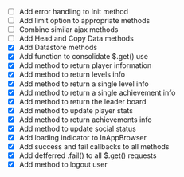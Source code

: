 - [ ] Add error handling to Init method
- [ ] Add limit option to appropriate methods
- [ ] Combine similar ajax methods
- [ ] Add Head and Copy Data methods
- [X] Add Datastore methods
- [X] Add function to consolidate $.get() use
- [X] Add method to return player information
- [X] Add method to return levels info
- [X] Add method to return a single level info
- [X] Add method to return a single achievement info
- [X] Add method to return the leader board
- [X] Add method to update player stats
- [X] Add method to return achievements info
- [X] Add method to update social status
- [X] Add loading indicator to InAppBrowser
- [X] Add success and fail callbacks to all methods
- [X] Add defferred .fail() to all $.get() requests
- [X] Add method to logout user
